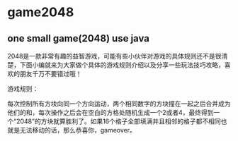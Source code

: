 # game2048

## one small game(2048) use java   
2048是一款非常有趣的益智游戏，可能有些小伙伴对游戏的具体规则还不是很清楚，下面小编就来为大家做个具体的游戏规则介绍以及分享一些玩法技巧攻略，喜欢的朋友千万不要错过哦！

  游戏规则：   
  
  每次控制所有方块向同一个方向运动，两个相同数字的方块撞在一起之后合并成为他们的和，每次操作之后会在空白的方格处随机生成一个2或者4，最终得到一个“2048”的方块就算胜利了。如果16个格子全部填满并且相邻的格子都不相同也就是无法移动的话，那么恭喜你，gameover。
